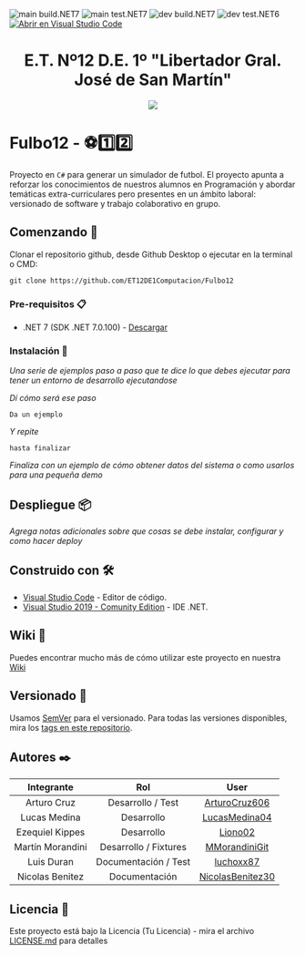 ![main build.NET7](https://github.com/ET12DE1Computacion/Fulbo12/workflows/main-build.NET7/badge.svg?branch=main) ![main test.NET7](https://github.com/ET12DE1Computacion/Fulbo12/workflows/main-test.NET7/badge.svg?branch=main)
![dev build.NET7](https://github.com/ET12DE1Computacion/Fulbo12/workflows/dev-build.NET7/badge.svg?branch=dev) ![dev test.NET6](https://github.com/ET12DE1Computacion/Fulbo12/workflows/dev-test.NET7/badge.svg?branch=dev)
[![Abrir en Visual Studio Code](https://img.shields.io/static/v1?logo=visualstudiocode&label=&message=Abrir%20en%20Visual%20Studio%20Code&labelColor=2c2c32&color=007acc&logoColor=007acc)](https://open.vscode.dev/ET12DE1Computacion/Fulbo12)

<h1 align="center">E.T. Nº12 D.E. 1º "Libertador Gral. José de San Martín"</h1>
<p align="center">
  <img src="https://et12.edu.ar/imgs/computacion/vamoaprogramabanner.png">
</p>

# Fulbo12 - ⚽1️⃣2️⃣

Proyecto en `C#` para generar un simulador de futbol. El proyecto apunta a reforzar los conocimientos de nuestros alumnos en Programación y abordar temáticas extra-curriculares pero presentes en un ámbito laboral: versionado de software y trabajo colaborativo en grupo.

## Comenzando 🚀

Clonar el repositorio github, desde Github Desktop o ejecutar en la terminal o CMD:

```
git clone https://github.com/ET12DE1Computacion/Fulbo12
```

### Pre-requisitos 📋

- .NET 7 (SDK .NET 7.0.100) - [Descargar](https://dotnet.microsoft.com/download/dotnet/7.0)

### Instalación 🔧

_Una serie de ejemplos paso a paso que te dice lo que debes ejecutar para tener un entorno de desarrollo ejecutandose_

_Dí cómo será ese paso_

```
Da un ejemplo
```

_Y repite_

```
hasta finalizar
```

_Finaliza con un ejemplo de cómo obtener datos del sistema o como usarlos para una pequeña demo_

## Despliegue 📦

_Agrega notas adicionales sobre que cosas se debe instalar, configurar y como hacer deploy_

## Construido con 🛠️

* [Visual Studio Code](https://code.visualstudio.com/#alt-downloads) - Editor de código.
* [Visual Studio 2019 - Comunity Edition](https://visualstudio.microsoft.com/es/vs/community/) - IDE .NET.

## Wiki 📖

Puedes encontrar mucho más de cómo utilizar este proyecto en nuestra [Wiki](https://github.com/tu/proyecto/wiki)

## Versionado 📌

Usamos [SemVer](http://semver.org/) para el versionado. Para todas las versiones disponibles, mira los [tags en este repositorio](https://github.com/ET12DE1Computacion/Fulbo12/tags).

## Autores ✒️

| Integrante        | Rol                   | User                                                    |
| :--------:        | :-:                   | :--:                                                    |
| Arturo Cruz       | Desarrollo / Test     | [ArturoCruz606](https://github.com/ArturoCruz606)       |
| Lucas Medina      | Desarrollo            | [LucasMedina04](https://github.com/LucasMedina04)       |
| Ezequiel Kippes   | Desarrollo            | [Liono02](https://github.com/Liono02)                   |
| Martín Morandini  | Desarrollo / Fixtures | [MMorandiniGit](https://github.com/MMorandiniGit)       |
| Luis Duran        | Documentación / Test  | [luchoxx87](https://github.com/luchoxx87)               |
| Nicolas Benitez   | Documentación         | [NicolasBenitez30](https://github.com/NicolasBenitez30) |


## Licencia 📄

Este proyecto está bajo la Licencia (Tu Licencia) - mira el archivo [LICENSE.md](LICENSE.md) para detalles
